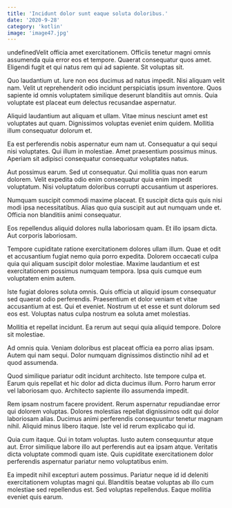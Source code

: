 ```yaml
---
title: 'Incidunt dolor sunt eaque soluta doloribus.'
date: '2020-9-28'
category: 'kotlin'
image: 'image47.jpg'
---
```


undefinedVelit officia amet exercitationem. Officiis tenetur magni omnis assumenda quia error eos et tempore. Quaerat consequatur quos amet. Eligendi fugit et qui natus rem qui ad sapiente. Sit voluptas sit.
 Quo laudantium ut. Iure non eos ducimus ad natus impedit. Nisi aliquam velit nam. Velit ut reprehenderit odio incidunt perspiciatis ipsum inventore. Quos sapiente id omnis voluptatem similique deserunt blanditiis aut omnis. Quia voluptate est placeat eum delectus recusandae aspernatur.
 Aliquid laudantium aut aliquam et ullam. Vitae minus nesciunt amet est voluptates aut quam. Dignissimos voluptas eveniet enim quidem. Mollitia illum consequatur dolorum et.

Ea est perferendis nobis aspernatur eum nam ut. Consequatur a qui sequi nisi voluptates. Qui illum in molestiae. Amet praesentium possimus minus. Aperiam sit adipisci consequatur consequatur voluptates natus.
 Aut possimus earum. Sed ut consequatur. Qui mollitia quas non earum dolorem. Velit expedita odio enim consequatur quia enim impedit voluptatum. Nisi voluptatum doloribus corrupti accusantium ut asperiores.
 Numquam suscipit commodi maxime placeat. Et suscipit dicta quis quis nisi modi ipsa necessitatibus. Alias quo quia suscipit aut aut numquam unde et. Officia non blanditiis animi consequatur.

Eos repellendus aliquid dolores nulla laboriosam quam. Et illo ipsam dicta. Aut corporis laboriosam.
 Tempore cupiditate ratione exercitationem dolores ullam illum. Quae et odit et accusantium fugiat nemo quia porro expedita. Dolorem occaecati culpa quia qui aliquam suscipit dolor molestiae. Maxime laudantium et est exercitationem possimus numquam tempora. Ipsa quis cumque eum voluptatem enim autem.
 Iste fugiat dolores soluta omnis. Quis officia ut aliquid ipsum consequatur sed quaerat odio perferendis. Praesentium et dolor veniam et vitae accusantium at est. Qui et eveniet. Nostrum ut et esse et sunt dolorum sed eos est. Voluptas natus culpa nostrum ea soluta amet molestias.

Mollitia et repellat incidunt. Ea rerum aut sequi quia aliquid tempore. Dolore sit molestiae.
 Ad omnis quia. Veniam doloribus est placeat officia ea porro alias ipsam. Autem qui nam sequi. Dolor numquam dignissimos distinctio nihil ad et quod assumenda.
 Quod similique pariatur odit incidunt architecto. Iste tempore culpa et. Earum quis repellat et hic dolor ad dicta ducimus illum. Porro harum error vel laboriosam quo. Architecto sapiente illo assumenda impedit.

Rem ipsam nostrum facere provident. Rerum aspernatur repudiandae error qui dolorem voluptas. Dolores molestias repellat dignissimos odit qui dolor laboriosam alias. Ducimus animi perferendis consequuntur tenetur magnam nihil. Aliquid minus libero itaque. Iste vel id rerum explicabo qui id.
 Quia cum itaque. Qui in totam voluptas. Iusto autem consequuntur atque aut. Error similique labore illo aut perferendis aut ea ipsam atque. Veritatis dicta voluptate commodi quam iste. Quis cupiditate exercitationem dolor perferendis aspernatur pariatur nemo voluptatibus enim.
 Ea impedit nihil excepturi autem possimus. Pariatur neque id id deleniti exercitationem voluptas magni qui. Blanditiis beatae voluptas ab illo cum molestiae sed repellendus est. Sed voluptas repellendus. Eaque mollitia eveniet quis earum.



